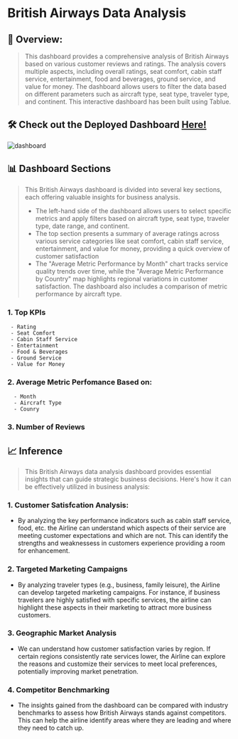 # British Airways Data Analysis
 ## :notebook_with_decorative_cover:  **Overview:** 
> This dashboard provides a comprehensive analysis of British Airways based on various customer reviews and ratings. The analysis covers multiple aspects, including overall ratings, seat comfort, cabin staff service, entertainment, food and beverages, ground service, and value for money. The dashboard allows users to filter the data based on different parameters such as aircraft type, seat type, traveler type, and continent. This interactive dashboard has been built using Tablue.

## :hammer_and_wrench: Check out the Deployed Dashboard [Here!](https://public.tableau.com/app/profile/fiona.haria/viz/shared/PKZ5ZN94Q)

![dashboard](https://github.com/user-attachments/assets/7eb7ef21-14f5-4f79-b3d8-05a689a929d8)

## :bar_chart: Dashboard Sections
> This British Airways dashboard is divided into several key sections, each offering valuable insights for business analysis.
>  - The left-hand side of the dashboard allows users to select specific metrics and apply filters based on aircraft type, seat type, traveler type, date range, and continent.
>  - The top section presents a summary of average ratings across various service categories like seat comfort, cabin staff service, entertainment, and value for money, providing a quick overview of customer satisfaction
>  - The "Average Metric Performance by Month" chart tracks service quality trends over time, while the "Average Metric Performance by Country" map highlights regional variations in customer satisfaction. The dashboard also includes a comparison of metric performance by aircraft type.


### **1. Top KPIs**
     - Rating
     - Seat Comfort
     - Cabin Staff Service
     - Entertainment 
     - Food & Beverages
     - Ground Service
     - Value for Money

### **2. Average Metric Perfomance Based on:**
      - Month
      - Aircraft Type
      - Counry
     
### **3. Number of Reviews**


## :chart_with_upwards_trend:	Inference

> This British Airways data analysis dashboard provides essential insights that can guide strategic business decisions. Here's how it can be effectively utilized in business analysis:

### **1. Customer Satisfcation Analysis:**
- By analyzing the key performance indicators such as cabin staff service, food, etc. the Airline can understand which aspects of their service are meeting customer expectations and which are not. This can identify the strengths and weaknessess in customers experience providing a room for enhancement.

### **2. Targeted Marketing Campaigns**
- By analyzing traveler types (e.g., business, family leisure), the Airline can develop targeted marketing campaigns. For instance, if business travelers are highly satisfied with specific services, the airline can highlight these aspects in their marketing to attract more business customers.
  
### **3. Geographic Market Analysis**
- We can understand how customer satisfaction varies by region. If certain regions consistently rate services lower, the Airline can explore the reasons and customize their services to meet local preferences, potentially improving market penetration. 

### **4. Competitor Benchmarking**
- The insights gained from the dashboard can be compared with industry benchmarks to assess how British Airways stands against competitors. This can help the airline identify areas where they are leading and where they need to catch up. 

